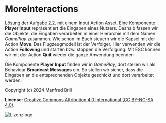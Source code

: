 # MoreInteractions

Lösung der Aufgabe 2.2. mit einem Input Action Asset. 
Eine Komponente **Player Input** repräsentiert die Eingaben eines
Nutzers. Deshalb fassen wir die Objekte, die Eingaben verarbeiten
in einer Hierarchie mit dem Namen *GamePlay* zusammen.
Wie schon im Buch steuern wir die Kapsel mit der Action **Move**.
Das Flugzeugmodell ist der Verfolger. Hier verwenden wir die Action
**Following** und starten bzw. stoppen die Verfolgung.
Mit ESC können wir mit der Action **Quit** wieder die ganze Anwendung
beenden

Die Komponente **Player Input** finden wir in *GamePlay*, dort stellen
wir als Behaviour  **Broadcast Messages** ein. So stellen wir sicher,
dass die Eingaben an die entsprechenden Objekte geschickt und dort verarbeitet werden.


Copyright (c) 2024 Manfred Brill

**License**: [Creative Commons Attribution 4.0 International (CC BY-NC-SA 4.0)](https://creativecommons.org/licenses/by-nc-sa/4.0/).  

![Lizenzlogo](https://licensebuttons.net/l/by-nc-sa/3.0/de/88x31.png)
